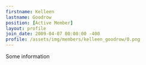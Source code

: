 ```yaml
---
firstname: Kelleen
lastname: Goodrow
position: [Active Member]
layout: profile
join_date: 2009-04-07 00:00:00 -400
profile: /assets/img/members/kelleen_goodrow/0.png
---
```

Some information